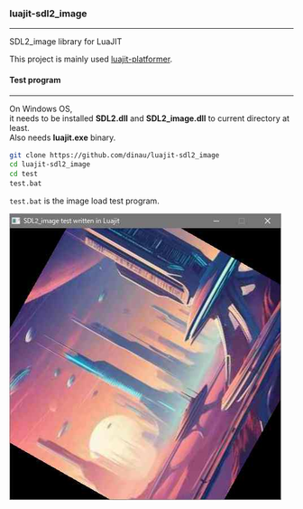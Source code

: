 ### luajit-sdl2_image

---

SDL2_image library for LuaJIT

This project is mainly used [luajit-platformer](https://github.com/dinau/luajit-platformer).

#### Test program

---

On Windows OS,  
it needs to be installed **SDL2.dll** and **SDL2_image.dll** to current directory at least.  
Also needs **luajit.exe** binary.

```sh
git clone https://github.com/dinau/luajit-sdl2_image
cd luajit-sdl2_image
cd test
test.bat
```

`test.bat` is the image load test program.

![test.jpg](test/img/test.jpg)
